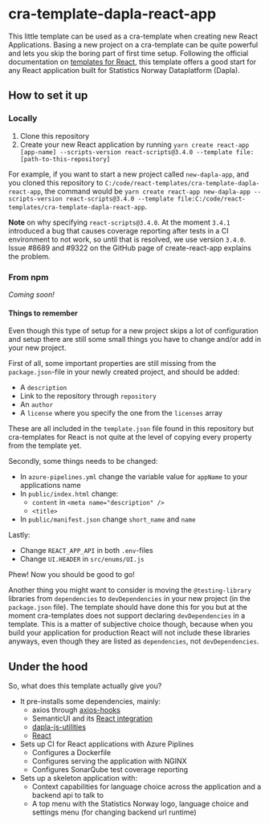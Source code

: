 # cra-template-dapla-react-app

This little template can be used as a cra-template when creating new React Applications. Basing a new project on a 
cra-template can be quite powerful and lets you skip the boring part of first time setup. Following the official 
documentation on [templates for React](https://create-react-app.dev/docs/custom-templates/), this template offers a 
good start for any React application built for Statistics Norway Dataplatform (Dapla).

## How to set it up
### Locally
1. Clone this repository
2. Create your new React application by running 
`yarn create react-app [app-name] --scripts-version react-scripts@3.4.0 --template file:[path-to-this-repository]`

For example, if you want to start a new project called `new-dapla-app`, and you cloned this repository to 
`C:/code/react-templates/cra-template-dapla-react-app`, the command would be
`yarn create react-app new-dapla-app --scripts-version react-scripts@3.4.0 --template file:C:/code/react-templates/cra-template-dapla-react-app`.

**Note** on why specifying `react-scripts@3.4.0`. At the moment `3.4.1` introduced a bug that causes coverage reporting 
after tests in a CI environment to not work, so until that is resolved, we use version `3.4.0`. Issue #8689 and #9322
on the GitHub page of create-react-app explains the problem.

### From npm
_Coming soon!_

#### Things to remember
Even though this type of setup for a new project skips a lot of configuration and setup there are still some small 
things you have to change and/or add in your new project. 

First of all, some important properties are still missing from the `package.json`-file in your newly created project, 
and should be added:
* A `description`
* Link to the repository through `repository`
* An `author`
* A `license` where you specify the one from the `licenses` array

These are all included in the `template.json` file found in this repository but cra-templates for React is not quite
at the level of copying every property from the template yet.

Secondly, some things needs to be changed:
* In `azure-pipelines.yml` change the variable value for `appName` to your applications name
* In `public/index.html` change:
    * `content` in `<meta name="description" />`
    * `<title>`
* In `public/manifest.json` change `short_name` and `name`

Lastly:
* Change `REACT_APP_API` in both `.env`-files
* Change `UI.HEADER` in `src/enums/UI.js`

Phew! Now you should be good to go!

Another thing you might want to consider is moving the `@testing-library` libraries from `dependencies` to
`devDependencies` in your new project (in the `package.json` file). The template should have done this for you but at 
the moment cra-templates does not support declaring `devDependencies` in a template. This is a matter of subjective
choice though, because when you build your application for production React will not include these libraries anyways,
even though they are listed as `dependencies`, not `devDependencies`.

## Under the hood
So, what does this template actually give you? 
* It pre-installs some dependencies, mainly:
    * axios through [axios-hooks](https://github.com/simoneb/axios-hooks)
    * SemanticUI and its [React integration](https://react.semantic-ui.com/)
    * [dapla-js-utilities](https://github.com/statisticsnorway/dapla-js-utilities)
    * [React](https://create-react-app.dev/docs/getting-started)
* Sets up CI for React applications with Azure Piplines
    * Configures a Dockerfile
    * Configures serving the application with NGINX
    * Configures SonarQube test coverage reporting
* Sets up a skeleton application with:
    * Context capabilities for language choice across the application and a backend api to talk to
    * A top menu with the Statistics Norway logo, language choice and settings menu (for changing backend url runtime)
